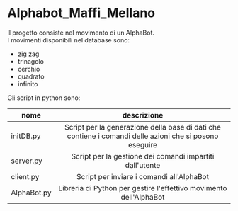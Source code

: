 # Alphabot_Maffi_Mellano

Il progetto consiste nel movimento di un AlphaBot. <br>
I movimenti disponibili nel database sono:

- zig zag
- trinagolo
- cerchio
- quadrato
- infinito

Gli script in python sono:

| nome | descrizione |
|----------|:-------------:|
| initDB.py | Script per la generazione della base di dati che contiene i comandi delle azioni che si posono eseguire | 
| server.py | Script per la gestione dei comandi impartiti dall'utente | 
| client.py | Script per inviare i comandi all'AlphaBot |
| AlphaBot.py | Libreria di Python per gestire l'effettivo movimento dell'AlphaBot |
